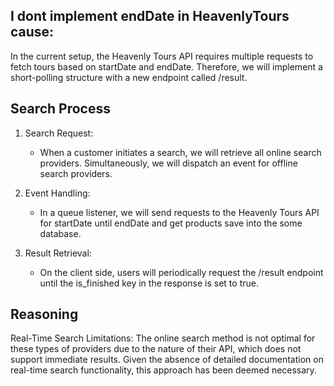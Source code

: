 ## I dont implement endDate in HeavenlyTours cause:
In the current setup, the Heavenly Tours API requires multiple requests to fetch tours based on startDate and endDate. Therefore, we will implement a short-polling structure with a new endpoint called /result.

## Search Process
1. Search Request:
   - When a customer initiates a search, we will retrieve all online search providers.
   Simultaneously, we will dispatch an event for offline search providers.
     
2. Event Handling:
   - In a queue listener, we will send requests to the Heavenly Tours API for startDate until endDate and get products save into the some database.
   
3. Result Retrieval:
    - On the client side, users will periodically request the /result endpoint until the is_finished key in the response is set to true.

## Reasoning
Real-Time Search Limitations:
The online search method is not optimal for these types of providers due to the nature of their API, which does not support immediate results.
Given the absence of detailed documentation on real-time search functionality, this approach has been deemed necessary.
